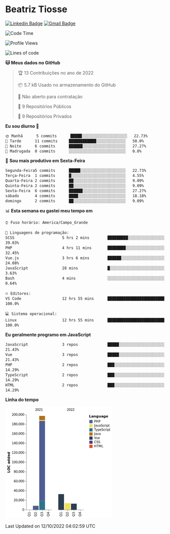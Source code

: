 # Beatriz **Tiosse**


[![Linkedin Badge](https://img.shields.io/badge/-Beatriz%20Tiosse-201B2D?style=flat-square&logo=Linkedin&logoColor=white&link=https://www.linkedin.com/in/beatriz-tiosse-terradas/)](https://www.linkedin.com/in/beatriz-tiosse-terradas/) 
[![Gmail Badge](https://img.shields.io/badge/-beatriz.terradas@gmail.com-201B2D?style=flat-square&logo=Gmail&logoColor=white&link=mailto:beatriz.terradas@gmail.com)](mailto:beatriz.terradas@gmail.com)


<!--START_SECTION:waka-->
![Code Time](http://img.shields.io/badge/Code%20Time-517%20hrs%208%20mins-blue)

![Profile Views](http://img.shields.io/badge/Visualizac%C3%B5es%20do%20perfil-1-blue)

![Lines of code](https://img.shields.io/badge/Desde%20o%20Hello%20World%20eu%20escrevi-266%20Thousand%20linhas%20de%20c%C3%B3digo-blue)

**🐱 Meus dados no GitHub** 

> 🏆 13 Contribuições no ano de 2022
 > 
> 📦 5.7 kB Usado no armazenamento do GitHub 
 > 
> 🚫 Não aberto para contratação
 > 
> 📜 9 Repositórios Públicos 
 > 
> 🔑 9 Repositórios Privados  
 > 
**Eu sou diurno 🐤** 

```text
🌞 Manhã      5 commits      █████░░░░░░░░░░░░░░░░░░░░   22.73% 
🌆 Tarde      11 commits     ████████████░░░░░░░░░░░░░   50.0% 
🌃 Noite      6 commits      ██████░░░░░░░░░░░░░░░░░░░   27.27% 
🌙 Madrugada  0 commits      ░░░░░░░░░░░░░░░░░░░░░░░░░   0.0%

```
📅 **Sou mais produtivo em Sexta-Feira** 

```text
Segunda-Feira5 commits      █████░░░░░░░░░░░░░░░░░░░░   22.73% 
Terça-Feira  1 commits      █░░░░░░░░░░░░░░░░░░░░░░░░   4.55% 
Quarta-Feira 2 commits      ██░░░░░░░░░░░░░░░░░░░░░░░   9.09% 
Quinta-Feira 2 commits      ██░░░░░░░░░░░░░░░░░░░░░░░   9.09% 
Sexta-Feira  6 commits      ██████░░░░░░░░░░░░░░░░░░░   27.27% 
sábado       4 commits      ████░░░░░░░░░░░░░░░░░░░░░   18.18% 
domingo      2 commits      ██░░░░░░░░░░░░░░░░░░░░░░░   9.09%

```


📊 **Esta semana eu gastei meu tempo em** 

```text
⌚︎ Fuso horário: America/Campo_Grande

💬 Linguagens de programação: 
SCSS                     5 hrs 2 mins        █████████░░░░░░░░░░░░░░░░   39.03% 
PHP                      4 hrs 11 mins       ████████░░░░░░░░░░░░░░░░░   32.45% 
Vue.js                   3 hrs 6 mins        ██████░░░░░░░░░░░░░░░░░░░   24.08% 
JavaScript               28 mins             █░░░░░░░░░░░░░░░░░░░░░░░░   3.63% 
Bash                     4 mins              ░░░░░░░░░░░░░░░░░░░░░░░░░   0.64%

🔥 Editores: 
VS Code                  12 hrs 55 mins      █████████████████████████   100.0%

💻 Sistema operacional: 
Linux                    12 hrs 55 mins      █████████████████████████   100.0%

```

**Eu geralmente programo em JavaScript** 

```text
JavaScript               3 repos             █████░░░░░░░░░░░░░░░░░░░░   21.43% 
Vue                      3 repos             █████░░░░░░░░░░░░░░░░░░░░   21.43% 
PHP                      2 repos             ███░░░░░░░░░░░░░░░░░░░░░░   14.29% 
TypeScript               2 repos             ███░░░░░░░░░░░░░░░░░░░░░░   14.29% 
HTML                     2 repos             ███░░░░░░░░░░░░░░░░░░░░░░   14.29%

```


**Linha do tempo**

![Chart not found](https://raw.githubusercontent.com/beatriztiosse/beatriztiosse/master/charts/bar_graph.png) 


 Last Updated on 12/10/2022 04:02:59 UTC
<!--END_SECTION:waka-->

